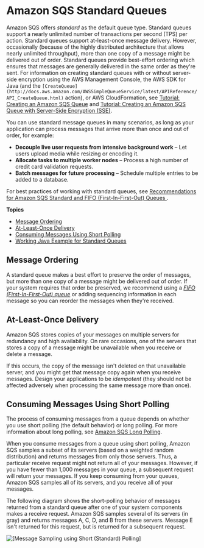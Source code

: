 # Amazon SQS Standard Queues<a name="standard-queues"></a>

Amazon SQS offers *standard* as the default queue type\. Standard queues support a nearly unlimited number of transactions per second \(TPS\) per action\. Standard queues support at\-least\-once message delivery\. However, occasionally \(because of the highly distributed architecture that allows nearly unlimited throughput\), more than one copy of a message might be delivered out of order\. Standard queues provide best\-effort ordering which ensures that messages are generally delivered in the same order as they're sent\. For information on creating standard queues with or without server\-side encryption using the AWS Management Console, the AWS SDK for Java \(and the `[CreateQueue](http://docs.aws.amazon.com/AWSSimpleQueueService/latest/APIReference/API_CreateQueue.html)` action\), or AWS CloudFormation, see [Tutorial: Creating an Amazon SQS Queue](sqs-create-queue.md) and [Tutorial: Creating an Amazon SQS Queue with Server\-Side Encryption \(SSE\)](sqs-create-queue-sse.md)\.

You can use standard message queues in many scenarios, as long as your application can process messages that arrive more than once and out of order, for example:
+ **Decouple live user requests from intensive background work** – Let users upload media while resizing or encoding it\.
+ **Allocate tasks to multiple worker nodes** – Process a high number of credit card validation requests\.
+ **Batch messages for future processing** – Schedule multiple entries to be added to a database\.

For best practices of working with standard queues, see [Recommendations for Amazon SQS Standard and FIFO \(First\-In\-First\-Out\) Queues ](sqs-standard-fifo-queue-best-practices.md)\.

**Topics**
+ [Message Ordering](#standard-queues-message-order)
+ [At\-Least\-Once Delivery](#standard-queues-at-least-once-delivery)
+ [Consuming Messages Using Short Polling](#consuming-messages-using-short-polling)
+ [Working Java Example for Standard Queues](standard-queues-getting-started-java.md)

## Message Ordering<a name="standard-queues-message-order"></a>

A standard queue makes a best effort to preserve the order of messages, but more than one copy of a message might be delivered out of order\. If your system requires that order be preserved, we recommend using a [*FIFO \(First\-In\-First\-Out\) queue*](FIFO-queues.md) or adding sequencing information in each message so you can reorder the messages when they're received\.

## At\-Least\-Once Delivery<a name="standard-queues-at-least-once-delivery"></a>

Amazon SQS stores copies of your messages on multiple servers for redundancy and high availability\. On rare occasions, one of the servers that stores a copy of a message might be unavailable when you receive or delete a message\.

If this occurs, the copy of the message isn't deleted on that unavailable server, and you might get that message copy again when you receive messages\. Design your applications to be *idempotent* \(they should not be affected adversely when processing the same message more than once\)\. 

## Consuming Messages Using Short Polling<a name="consuming-messages-using-short-polling"></a>

The process of consuming messages from a queue depends on whether you use short polling \(the default behavior\) or long polling\. For more information about long polling, see [Amazon SQS Long Polling](sqs-long-polling.md)\.

When you consume messages from a queue using short polling, Amazon SQS samples a subset of its servers \(based on a weighted random distribution\) and returns messages from only those servers\. Thus, a particular receive request might not return all of your messages\. However, if you have fewer than 1,000 messages in your queue, a subsequent request will return your messages\. If you keep consuming from your queues, Amazon SQS samples all of its servers, and you receive all of your messages\.

The following diagram shows the short\-polling behavior of messages returned from a standard queue after one of your system components makes a receive request\. Amazon SQS samples several of its servers \(in gray\) and returns messages A, C, D, and B from these servers\. Message E isn't returned for this request, but is returned for a subsequent request\.

![\[Message Sampling using Short (Standard) Polling\]](http://docs.aws.amazon.com/AWSSimpleQueueService/latest/SQSDeveloperGuide/images/ArchOverview_Receive.png)